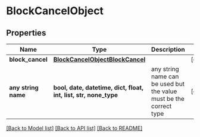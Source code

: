 # BlockCancelObject


## Properties
Name | Type | Description | Notes
------------ | ------------- | ------------- | -------------
**block_cancel** | [**BlockCancelObjectBlockCancel**](BlockCancelObjectBlockCancel.md) |  | [optional] 
**any string name** | **bool, date, datetime, dict, float, int, list, str, none_type** | any string name can be used but the value must be the correct type | [optional]

[[Back to Model list]](../README.md#documentation-for-models) [[Back to API list]](../README.md#documentation-for-api-endpoints) [[Back to README]](../README.md)


